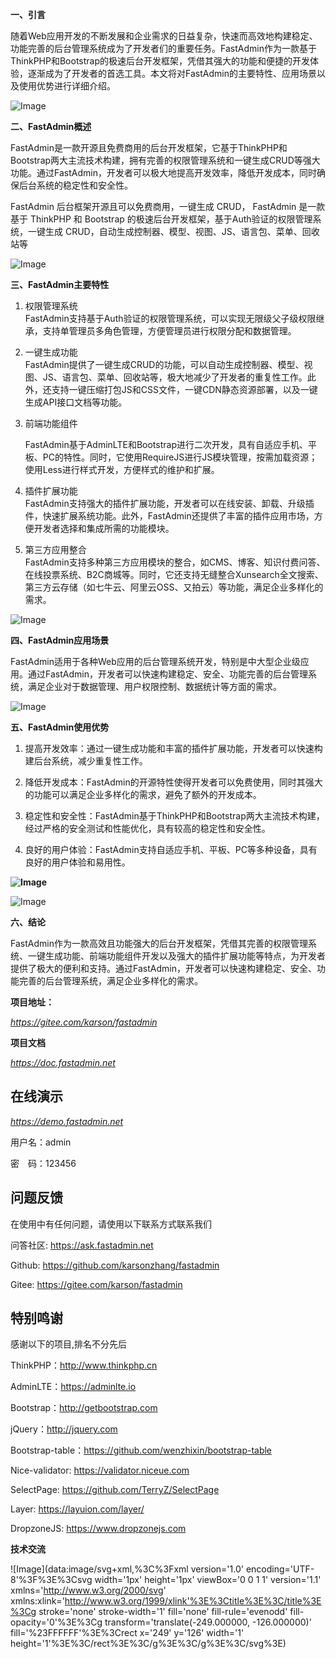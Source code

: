 **一、引言**  

随着Web应用开发的不断发展和企业需求的日益复杂，快速而高效地构建稳定、功能完善的后台管理系统成为了开发者们的重要任务。FastAdmin作为一款基于ThinkPHP和Bootstrap的极速后台开发框架，凭借其强大的功能和便捷的开发体验，逐渐成为了开发者的首选工具。本文将对FastAdmin的主要特性、应用场景以及使用优势进行详细介绍。

![Image](https://mmbiz.qpic.cn/sz_mmbiz_jpg/ibFBuKmRxzo03eMoL1yXtfNlrF5hbzHh2ibTlyQJ9tL5GicoG5eLKEFXCudYzhlJQQh0iarhFnryP9LnjpbFNfZCWg/640?wx_fmt=webp&from=appmsg&tp=webp&wxfrom=5&wx_lazy=1&wx_co=1)

**二、FastAdmin概述**

FastAdmin是一款开源且免费商用的后台开发框架，它基于ThinkPHP和Bootstrap两大主流技术构建，拥有完善的权限管理系统和一键生成CRUD等强大功能。通过FastAdmin，开发者可以极大地提高开发效率，降低开发成本，同时确保后台系统的稳定性和安全性。

FastAdmin 后台框架开源且可以免费商用，一键生成 CRUD， FastAdmin 是一款基于 ThinkPHP 和 Bootstrap 的极速后台开发框架，基于Auth验证的权限管理系统，一键生成 CRUD，自动生成控制器、模型、视图、JS、语言包、菜单、回收站等

![Image](https://mmbiz.qpic.cn/sz_mmbiz_png/ibFBuKmRxzo1dibNk8oyr6nzqDVnerlUib4W2Nsics2PCQKg7mPmXdU5wwZCuzU9Qf89SshochulQSQsRpKias2uopQ/640?wx_fmt=png&from=appmsg&tp=webp&wxfrom=5&wx_lazy=1&wx_co=1)

**三、FastAdmin主要特性**

1.  权限管理系统  
    FastAdmin支持基于Auth验证的权限管理系统，可以实现无限级父子级权限继承，支持单管理员多角色管理，方便管理员进行权限分配和数据管理。
    
2.  一键生成功能  
    FastAdmin提供了一键生成CRUD的功能，可以自动生成控制器、模型、视图、JS、语言包、菜单、回收站等，极大地减少了开发者的重复性工作。此外，还支持一键压缩打包JS和CSS文件，一键CDN静态资源部署，以及一键生成API接口文档等功能。
    
3.  前端功能组件
    
      
    FastAdmin基于AdminLTE和Bootstrap进行二次开发，具有自适应手机、平板、PC的特性。同时，它使用RequireJS进行JS模块管理，按需加载资源；使用Less进行样式开发，方便样式的维护和扩展。
    
4.  插件扩展功能  
    FastAdmin支持强大的插件扩展功能，开发者可以在线安装、卸载、升级插件，快速扩展系统功能。此外，FastAdmin还提供了丰富的插件应用市场，方便开发者选择和集成所需的功能模块。
    
5.  第三方应用整合  
    FastAdmin支持多种第三方应用模块的整合，如CMS、博客、知识付费问答、在线投票系统、B2C商城等。同时，它还支持无缝整合Xunsearch全文搜索、第三方云存储（如七牛云、阿里云OSS、又拍云）等功能，满足企业多样化的需求。
    

![Image](https://mmbiz.qpic.cn/sz_mmbiz_png/ibFBuKmRxzo1dibNk8oyr6nzqDVnerlUib4S77CIvRYjiaFmgJI25CEwXzYiaK5EnETlh8hfibYw0F26z64CNAq7AQIA/640?wx_fmt=png&from=appmsg&tp=webp&wxfrom=5&wx_lazy=1&wx_co=1)  

**四、FastAdmin应用场景**

FastAdmin适用于各种Web应用的后台管理系统开发，特别是中大型企业级应用。通过FastAdmin，开发者可以快速构建稳定、安全、功能完善的后台管理系统，满足企业对于数据管理、用户权限控制、数据统计等方面的需求。

![Image](https://mmbiz.qpic.cn/sz_mmbiz_png/ibFBuKmRxzo1dibNk8oyr6nzqDVnerlUib4uwux0KuxUiavf5DDLYCLTGDIiaN4D4TzrlxS9PYYxTqtSNBTBk6FIy5A/640?wx_fmt=png&from=appmsg&tp=webp&wxfrom=5&wx_lazy=1&wx_co=1)

**五、FastAdmin使用优势**

1.  提高开发效率：通过一键生成功能和丰富的插件扩展功能，开发者可以快速构建后台系统，减少重复性工作。
    
2.  降低开发成本：FastAdmin的开源特性使得开发者可以免费使用，同时其强大的功能可以满足企业多样化的需求，避免了额外的开发成本。
    
3.  稳定性和安全性：FastAdmin基于ThinkPHP和Bootstrap两大主流技术构建，经过严格的安全测试和性能优化，具有较高的稳定性和安全性。
    
4.  良好的用户体验：FastAdmin支持自适应手机、平板、PC等多种设备，具有良好的用户体验和易用性。
    

**![Image](https://mmbiz.qpic.cn/sz_mmbiz_png/ibFBuKmRxzo1dibNk8oyr6nzqDVnerlUib45tEDw4vN7Eu73Jrm9R4zJ6lxYibXzhVoC6OqiaBaYGxTBJ2lbfAA2aJg/640?wx_fmt=png&from=appmsg&tp=webp&wxfrom=5&wx_lazy=1&wx_co=1)**

![Image](https://mmbiz.qpic.cn/sz_mmbiz_png/ibFBuKmRxzo03eMoL1yXtfNlrF5hbzHh2y9URuvFVlm0fujMaHnkjGDkEPdY8XvKliacGgXNqAOKjeiasUUZdF4lA/640?wx_fmt=png&from=appmsg&tp=webp&wxfrom=5&wx_lazy=1&wx_co=1)

**六、结论**

FastAdmin作为一款高效且功能强大的后台开发框架，凭借其完善的权限管理系统、一键生成功能、前端功能组件开发以及强大的插件扩展功能等特点，为开发者提供了极大的便利和支持。通过FastAdmin，开发者可以快速构建稳定、安全、功能完善的后台管理系统，满足企业多样化的需求。

**项目地址：**

_https://gitee.com/karson/fastadmin_

**项目文档**

_https://doc.fastadmin.net_

## **在线演示**

_https://demo.fastadmin.net_

用户名：admin

密　码：123456

## 问题反馈

在使用中有任何问题，请使用以下联系方式联系我们

问答社区: https://ask.fastadmin.net

Github: https://github.com/karsonzhang/fastadmin

Gitee: https://gitee.com/karson/fastadmin

## 特别鸣谢

感谢以下的项目,排名不分先后

ThinkPHP：http://www.thinkphp.cn

AdminLTE：https://adminlte.io

Bootstrap：http://getbootstrap.com

jQuery：http://jquery.com

Bootstrap-table：https://github.com/wenzhixin/bootstrap-table

Nice-validator: https://validator.niceue.com

SelectPage: https://github.com/TerryZ/SelectPage

Layer: https://layuion.com/layer/

DropzoneJS: https://www.dropzonejs.com

**技术交流**

![Image](data:image/svg+xml,%3C%3Fxml version='1.0' encoding='UTF-8'%3F%3E%3Csvg width='1px' height='1px' viewBox='0 0 1 1' version='1.1' xmlns='http://www.w3.org/2000/svg' xmlns:xlink='http://www.w3.org/1999/xlink'%3E%3Ctitle%3E%3C/title%3E%3Cg stroke='none' stroke-width='1' fill='none' fill-rule='evenodd' fill-opacity='0'%3E%3Cg transform='translate(-249.000000, -126.000000)' fill='%23FFFFFF'%3E%3Crect x='249' y='126' width='1' height='1'%3E%3C/rect%3E%3C/g%3E%3C/g%3E%3C/svg%3E)